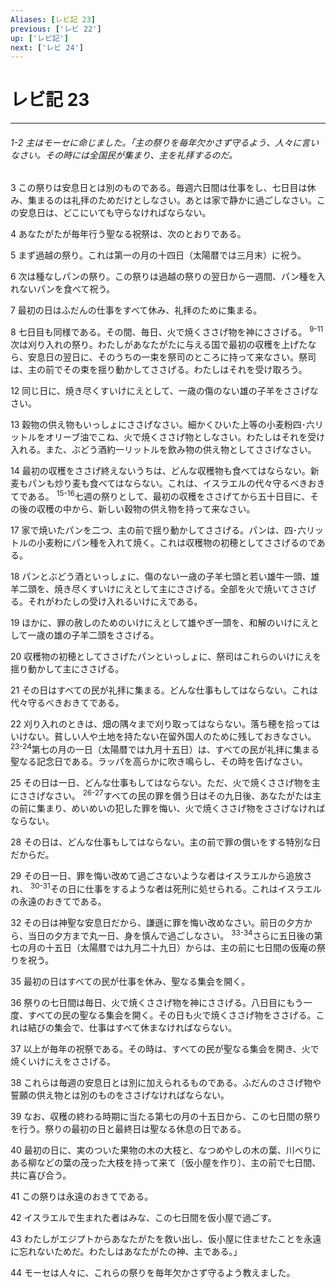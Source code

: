 ```yaml
---
Aliases: [レビ記 23]
previous: ['レビ 22']
up: ['レビ記']
next: ['レビ 24']
---
```

# レビ記 23

***
###### 1-2 主はモーセに命じました。「主の祭りを毎年欠かさず守るよう、人々に言いなさい。その時には全国民が集まり、主を礼拝するのだ。 



3 
この祭りは安息日とは別のものである。毎週六日間は仕事をし、七日目は休み、集まるのは礼拝のためだけとしなさい。あとは家で静かに過ごしなさい。この安息日は、どこにいても守らなければならない。 



4 
あなたがたが毎年行う聖なる祝祭は、次のとおりである。 



5 
まず過越の祭り。これは第一の月の十四日（太陽暦では三月末）に祝う。 



6 
次は種なしパンの祭り。この祭りは過越の祭りの翌日から一週間、パン種を入れないパンを食べて祝う。 



7 
最初の日はふだんの仕事をすべて休み、礼拝のために集まる。 



8 
七日目も同様である。その間、毎日、火で焼くささげ物を神にささげる。 <sup class="versenum">9-11</sup>次は刈り入れの祭り。わたしがあなたがたに与える国で最初の収穫を上げたなら、安息日の翌日に、そのうちの一束を祭司のところに持って来なさい。祭司は、主の前でその束を揺り動かしてささげる。わたしはそれを受け取ろう。 



12 
同じ日に、焼き尽くすいけにえとして、一歳の傷のない雄の子羊をささげなさい。 



13 
穀物の供え物もいっしょにささげなさい。細かくひいた上等の小麦粉四･六リットルをオリーブ油でこね、火で焼くささげ物としなさい。わたしはそれを受け入れる。また、ぶどう酒約一リットルを飲み物の供え物としてささげなさい。 



14 
最初の収穫をささげ終えないうちは、どんな収穫物も食べてはならない。新麦もパンも炒り麦も食べてはならない。これは、イスラエルの代々守るべきおきてである。 <sup class="versenum">15-16</sup>七週の祭りとして、最初の収穫をささげてから五十日目に、その後の収穫の中から、新しい穀物の供え物を持って来なさい。 



17 
家で焼いたパンを二つ、主の前で揺り動かしてささげる。パンは、四･六リットルの小麦粉にパン種を入れて焼く。これは収穫物の初穂としてささげるのである。 



18 
パンとぶどう酒といっしょに、傷のない一歳の子羊七頭と若い雄牛一頭、雄羊二頭を、焼き尽くすいけにえとして主にささげる。全部を火で焼いてささげる。それがわたしの受け入れるいけにえである。 



19 
ほかに、罪の赦しのためのいけにえとして雄やぎ一頭を、和解のいけにえとして一歳の雄の子羊二頭をささげる。 



20 
収穫物の初穂としてささげたパンといっしょに、祭司はこれらのいけにえを揺り動かして主にささげる。 



21 
その日はすべての民が礼拝に集まる。どんな仕事もしてはならない。これは代々守るべきおきてである。 



22 
刈り入れのときは、畑の隅々まで刈り取ってはならない。落ち穂を拾ってはいけない。貧しい人や土地を持たない在留外国人のために残しておきなさい。 <sup class="versenum">23-24</sup>第七の月の一日（太陽暦では九月十五日）は、すべての民が礼拝に集まる聖なる記念日である。ラッパを高らかに吹き鳴らし、その時を告げなさい。 



25 
その日は一日、どんな仕事もしてはならない。ただ、火で焼くささげ物を主にささげなさい。 <sup class="versenum">26-27</sup>すべての民の罪を償う日はその九日後、あなたがたは主の前に集まり、めいめいの犯した罪を悔い、火で焼くささげ物をささげなければならない。 



28 
その日は、どんな仕事もしてはならない。主の前で罪の償いをする特別な日だからだ。 



29 
その日一日、罪を悔い改めて過ごさないような者はイスラエルから追放され、 <sup class="versenum">30-31</sup>その日に仕事をするような者は死刑に処せられる。これはイスラエルの永遠のおきてである。 



32 
その日は神聖な安息日だから、謙遜に罪を悔い改めなさい。前日の夕方から、当日の夕方まで丸一日、身を慎んで過ごしなさい。 <sup class="versenum">33-34</sup>さらに五日後の第七の月の十五日（太陽暦では九月二十九日）からは、主の前に七日間の仮庵の祭りを祝う。 



35 
最初の日はすべての民が仕事を休み、聖なる集会を開く。 



36 
祭りの七日間は毎日、火で焼くささげ物を神にささげる。八日目にもう一度、すべての民の聖なる集会を開く。その日も火で焼くささげ物をささげる。これは結びの集会で、仕事はすべて休まなければならない。 



37 
以上が毎年の祝祭である。その時は、すべての民が聖なる集会を開き、火で焼くいけにえをささげる。 



38 
これらは毎週の安息日とは別に加えられるものである。ふだんのささげ物や誓願の供え物とは別のものをささげなければならない。 



39 
なお、収穫の終わる時期に当たる第七の月の十五日から、この七日間の祭りを行う。祭りの最初の日と最終日は聖なる休息の日である。 



40 
最初の日に、実のついた果物の木の大枝と、なつめやしの木の葉、川べりにある柳などの葉の茂った大枝を持って来て〔仮小屋を作り〕、主の前で七日間、共に喜び合う。 



41 
この祭りは永遠のおきてである。 



42 
イスラエルで生まれた者はみな、この七日間を仮小屋で過ごす。 



43 
わたしがエジプトからあなたがたを救い出し、仮小屋に住ませたことを永遠に忘れないためだ。わたしはあなたがたの神、主である。」 



44 
モーセは人々に、これらの祭りを毎年欠かさず守るよう教えました。
